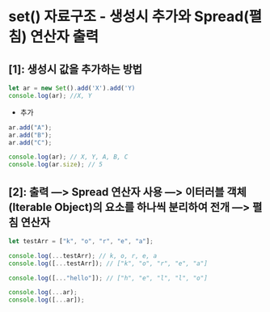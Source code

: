 # set() 자료구조 - 생성시 추가와 Spread(펼침) 연산자 출력

## [1]: 생성시 값을 추가하는 방법

```javascript
let ar = new Set().add('X').add('Y)
console.log(ar); //X, Y
```

-   추가

```javascript
ar.add("A");
ar.add("B");
ar.add("C");

console.log(ar); // X, Y, A, B, C
console.log(ar.size); // 5
```

## [2]: 출력 —> Spread 연산자 사용 —> 이터러블 객체(Iterable Object)의 요소를 하나씩 분리하여 전개 —> 펼침 연산자

```javascript
let testArr = ["k", "o", "r", "e", "a"];

console.log(...testArr); // k, o, r, e, a
console.log([...testArr]); // ["k", "o", "r", "e", "a"]

console.log([..."hello"]); // ["h", "e", "l", "l", "o"]

console.log(...ar);
console.log([...ar]);
```
